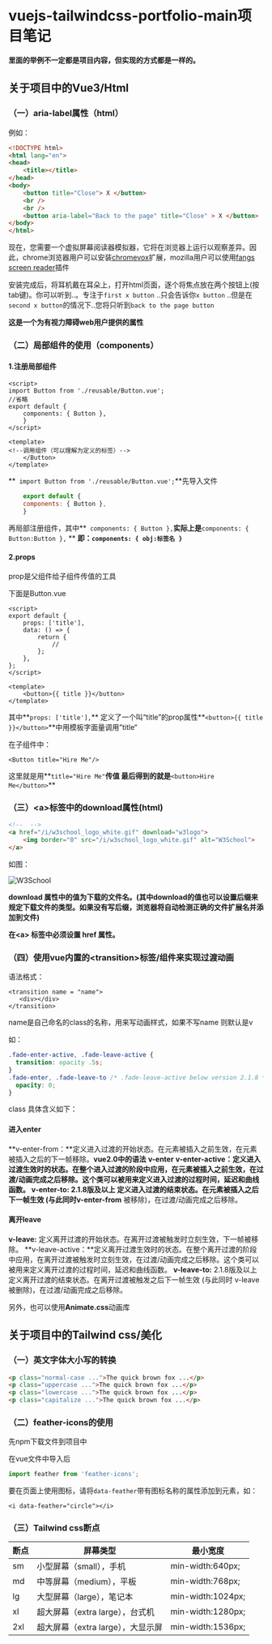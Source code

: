 # vuejs-tailwindcss-portfolio-main项目笔记

**里面的举例不一定都是项目内容，但实现的方式都是一样的。**

## 关于项目中的Vue3/Html



### （一）aria-label属性（html）

例如：

```html
<!DOCTYPE html>
<html lang="en">
<head>
    <title></title>
</head>
<body>
    <button title="Close"> X </button>
    <br />
    <br />
    <button aria-label="Back to the page" title="Close" > X </button>
</body>
</html>
```



现在，您需要一个虚拟屏幕阅读器模拟器，它将在浏览器上运行以观察差异。因此，chrome浏览器用户可以安装[chromevox](https://chrome.google.com/webstore/detail/chromevox/kgejglhpjiefppelpmljglcjbhoiplfn)扩展，mozilla用户可以使用[fangs screen reader](https://addons.mozilla.org/en-US/firefox/addon/fangs-screen-reader-emulator/)插件

安装完成后，将耳机戴在耳朵上，打开html页面，逐个将焦点放在两个按钮上(按tab键)。你可以听到..。专注于`first x button` ..只会告诉你`x button` ..但是在`second x button`的情况下..您将只听到`back to the page button` 

**这是一个为有视力障碍web用户提供的属性**



### （二）局部组件的使用（components）

#### 1.注册局部组件

```vue
<script>
import Button from './reusable/Button.vue';
//省略
export default {
	components: { Button },
	}
</script>

<template>
<!--调用组件（可以理解为定义的标签）-->
    </Button>
</template>
```



**` import Button from './reusable/Button.vue';`**先导入文件

```js
	export default {
	components: { Button },
	}
```

再局部注册组件，其中**` components: { Button },`**实际上是**`components: { Button:Button },` **  **即：`components: { obj:标签名 }`**



#### 2.props

prop是父组件给子组件传值的工具



下面是Button.vue

```vue
<script>
export default {
	props: ['title'],
	data: () => {
		return {
			//
		};
	},
};
</script>

<template>
	<button>{{ title }}</button>
</template>
```

其中**`props: ['title'],`** 定义了一个叫“title”的prop属性**`<button>{{ title }}</button>`**中用模板字面量调用”title“

在子组件中：

```vue
<Button title="Hire Me"/>
```

这里就是用**`title="Hire Me"`**传值 最后得到的就是**`<button>Hire Me</button>`**



###  （三）\<a>标签中的download属性(html)

```html
<!--  -->
<a href="/i/w3school_logo_white.gif" download="w3logo">
	<img border="0" src="/i/w3school_logo_white.gif" alt="W3School">
</a>
```

 如图：

 ![W3School](https://www.w3school.com.cn/i/w3school_logo_white.gif)

**download 属性中的值为下载的文件名。(其中download的值也可以设置后缀来规定下载文件的类型。如果没有写后缀，浏览器将自动检测正确的文件扩展名并添加到文件)**

**在\<a> 标签中必须设置 href 属性。**



### （四）使用vue内置的\<transition>标签/组件来实现过渡动画

语法格式：

```vue
<transition name = "name">
   <div></div>
</transition>
```

name是自己命名的class的名称，用来写动画样式，如果不写name 则默认是v

如：

```css
.fade-enter-active, .fade-leave-active {
  transition: opacity .5s;
}
.fade-enter, .fade-leave-to /* .fade-leave-active below version 2.1.8 */ {
  opacity: 0;
}
```

class 具体含义如下：

#### 进入enter

**v-enter-from：**定义进入过渡的开始状态。在元素被插入之前生效，在元素被插入之后的下一帧移除。**vue2.0中的语法** **v-enter**
**v-enter-active：**定义进入过渡生效时的状态。在整个进入过渡的阶段中应用，在元素被插入之前生效，在过渡/动画完成之后移除。这个类可以被用来定义进入过渡的过程时间，延迟和曲线函数。
**v-enter-to:** 2.1.8版及以上 定义进入过渡的结束状态。在元素被插入之后下一帧生效 (与此同时**v-enter-from** 被移除)，在过渡/动画完成之后移除。

#### 离开leave

**v-leave:** 定义离开过渡的开始状态。在离开过渡被触发时立刻生效，下一帧被移除。
**v-leave-active：**定义离开过渡生效时的状态。在整个离开过渡的阶段中应用，在离开过渡被触发时立刻生效，在过渡/动画完成之后移除。这个类可以被用来定义离开过渡的过程时间，延迟和曲线函数。
**v-leave-to:** 2.1.8版及以上 定义离开过渡的结束状态。在离开过渡被触发之后下一帧生效 (与此同时 v-leave 被删除)，在过渡/动画完成之后移除。



另外，也可以使用**Animate.css**动画库





## 关于项目中的Tailwind css/美化



### （一）英文字体大小写的转换

```html
<p class="normal-case ...">The quick brown fox ...</p> 
<p class="uppercase ...">The quick brown fox ...</p>
<p class="lowercase ...">The quick brown fox ...</p>
<p class="capitalize ...">The quick brown fox ...</p>
```







### （二）feather-icons的使用

先npm下载文件到项目中

在vue文件中导入后

```js
import feather from 'feather-icons';
```

要在页面上使用图标，请将`data-feather`带有图标名称的属性添加到元素，如：

```
<i data-feather="circle"></i>
```



### （三）Tailwind css断点

| 断点 | 屏幕类型                          | 最小宽度          |
| ---- | --------------------------------- | ----------------- |
| sm   | 小型屏幕（small），手机           | min-width:640px;  |
| md   | 中等屏幕（medium），平板          | min-width:768px;  |
| lg   | 大型屏幕（large），笔记本         | min-width:1024px; |
| xl   | 超大屏幕（extra large），台式机   | min-width:1280px; |
| 2xl  | 超大屏幕（extra large），大显示屏 | min-width:1536px; |




